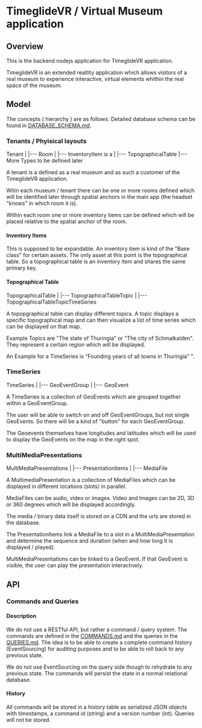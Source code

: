# TimeglideVR / Virtual Museum application

## Overview

This is the backend nodejs application for TimeglideVR application.

TimeglideVR is an extended realtity application which allows visitors
of a real museum to experience interactive, virtual elements whithin
the real space of the museum.

## Model

The concepts ( hierarchy ) are as follows: Detailed database schema can be found in [DATABASE_SCHEMA.md](DATABASE_SCHEMA.md).

### Tenants / Phyisical layouts

Tenant
    |
    |--- Room
        |
        |--- InventoryItem
            is a
            |
            |--- TopographicalTable
            |--- More Types to be defined later

A tenant is a defined as a real museum and as such a customer of the TimeglideVR application.

Witin each museum / tenant there can be one or more rooms defined which will
be identified later through spatial anchors in the main app (the headset "knows" in which room it is).

Within each room one or more inventory items can be defined which will be placed relative to the spatial anchor of the room.

#### Inventory Items

This is supposed to be expandable. An inventory item is kind of the "Base class" for certain assets. The only asset at this point is the topographical table. So a topographical table is an inventory item and shares the same primary key.

#### Topographical Table

TopographicalTable
    |
    |--- TopographicalTableTopic
        |
        |--- TopographicalTableTopicTimeSeries

A topopgraphical table can display different topics. A topic displays a
specific topographical map and can then visualize a list of time series which can be displayed on that map.

Example Topics are "The state of Thuringia" or "The city of Schmalkalden".
They represent a certain region which will be displayed.

An Example for a TimeSeries is "Founding years of all towns in Thuringia" ". 

### TimeSeries

TimeSeries
    |
    |--- GeoEventGroup
        |
        |--- GeoEvent

A TimeSeries is a collection of GeoEvents which are grouped together within a GeoEventGroup.

The user will be able to switch on and off GeoEventGroups, but not single GeoEvents. So there will be a kind of "button" for each GeoEventGroup.

The Geoevents themselves have longitudes and latitudes which will be used to display the GeoEvents on the map in the right spot.


### MultiMediaPresentations

MultiMediaPresentations
    |
    |--- PresentationItems
        |
        |--- MediaFile

A MultimediaPresentation is a collection of MediaFiles which can be displayed in different locations (slots) in parallel.

MediaFiles can be audio, video or images. Video and Images can be 2D, 3D or 360 degrees which will be displayed accordingly.

The media / binary data itself is stored on a CDN and the urls are stored in the database.

The PresentationItems link a MediaFile to a slot in a MultiMediaPresentation and determine the sequence and duration (when and how long it is displayed / played).

MultiMediaPresentations can be linked to a GeoEvent. If that GeoEvent is visible, the user can play the presentation interactively.

## API

### Commands and Queries

#### Description

We do not use a RESTful API, but rather a command / query system. The commands are defined in the [COMMANDS.md](COMMANDS.md) and the queries in the [QUERIES.md](QUERIES.md).
The idea is to be able to create a complete command history (EventSourcing) for auditing purposes and to be able to roll back to any previous state.

We do not use EventSourcing on the query side though to rehydrate to any previous state. The commands will persist the state in a normal relational database.

#### History

All commands will be stored in a history table as serialized JSON objects with timestamps, a command id (string) and a version number (int). Queries will not be stored.